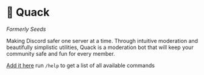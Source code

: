 # 🦆 Quack

*Formerly Seeds*

Making Discord safer one server at a time. Through intuitive moderation and beautifully simplistic utilities, Quack is a moderation bot that will keep your community safe and fun for every member.

[Add it here](https://quackbot.xyz/invite) run `/help` to get a list of all available commands
